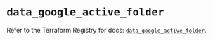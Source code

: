 # `data_google_active_folder`

Refer to the Terraform Registry for docs: [`data_google_active_folder`](https://registry.terraform.io/providers/hashicorp/google/6.23.0/docs/data-sources/active_folder).
